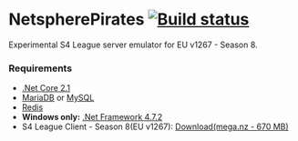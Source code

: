 # NetspherePirates [![Build status](https://gitlab.com/NetspherePirates/netspherepirates/badges/patch_1267/pipeline.svg)](https://gitlab.com/NetspherePirates/netspherepirates/pipelines)
Experimental S4 League server emulator for EU v1267 - Season 8.

### Requirements
* [.Net Core 2.1](https://www.microsoft.com/net/download/dotnet-core/2.1)
* [MariaDB](https://mariadb.org/) or [MySQL](https://www.mysql.com/)
* [Redis](https://redis.io/)
* **Windows only:** [.Net Framework 4.7.2](https://www.microsoft.com/net/download/thank-you/net472)
* S4 League Client - Season 8(EU v1267): [Download(mega.nz - 670 MB)](https://mega.nz/#!XMNwlKYK!G4TzHv3aWrCQCzeG5SanMAm6yNcKqdoNzUPjARy7BlY)

